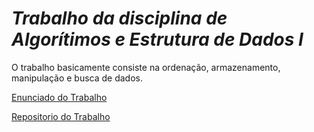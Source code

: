# *Trabalho da disciplina de Algorítimos e Estrutura de Dados I*

O trabalho basicamente consiste na ordenação, armazenamento, manipulação e busca de dados.

[Enunciado do Trabalho](http://www.brunoribas.com.br/aed1/2016-2/trabalho1/)

[Repositorio do Trabalho](https://github.com/bcribas/duckter)
